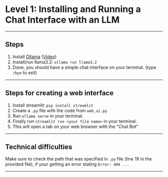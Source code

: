 # Level 1: Installing and Running a Chat Interface with an LLM
---
## Steps
1. Install [Ollama](https://ollama.com/download) ([Video](https://www.youtube.com/shorts/XGlK4bBAzcg))
2. Install/run llama3.2: ```ollama run llama3.2```
3. Done, you should have a simple chat interface on your terminal. (type ```/bye``` to exit)
---
## Steps for creating a web interface
1. Install streamlit: ```pip install streamlit```
2. Create a ```.py``` file with the code from ```web_ui.py```
3. Run ```ollama serve``` in your terminal.
4. Finally run ```streamlit run <your file name>``` in your terminal.
5. This will open a tab on your web browser with the "Chat Bot"
---
## Technical difficulties
Make sure to check the path that was specified in ```.py``` file (line 19 in the provided file), if your getting an error stating ```Error: 404 ...```

---